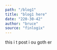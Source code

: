 ```yaml
---
path: "/blog1"
title: "blog1 here"
date: "220-30-42"
author: "bruce"
source: "finlogix"
---
```


this i t post i ou goth er
